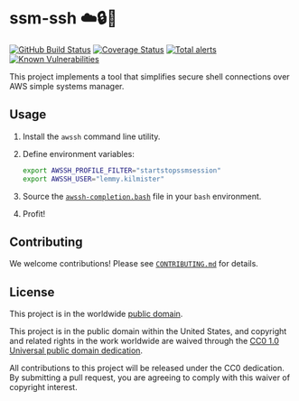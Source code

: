 # ssm-ssh ☁️🔒🐚 #

[![GitHub Build Status](https://github.com/cisagov/ssm-ssh/workflows/build/badge.svg)](https://github.com/cisagov/ssm-ssh/actions)
[![Coverage Status](https://coveralls.io/repos/github/cisagov/ssm-ssh/badge.svg?branch=develop)](https://coveralls.io/github/cisagov/ssm-ssh?branch=develop)
[![Total alerts](https://img.shields.io/lgtm/alerts/g/cisagov/ssm-ssh.svg?logo=lgtm&logoWidth=18)](https://lgtm.com/projects/g/cisagov/ssm-ssh/alerts/)
[![Known Vulnerabilities](https://snyk.io/test/github/cisagov/ssm-ssh/develop/badge.svg)](https://snyk.io/test/github/cisagov/ssm-ssh)

This project implements a tool that simplifies secure shell connections over AWS
simple systems manager.

## Usage ##

<!--TODO: Correctly document -->

1. Install the `awssh` command line utility.

1. Define environment variables:

    ```bash
    export AWSSH_PROFILE_FILTER="startstopssmsession"
    export AWSSH_USER="lemmy.kilmister"
    ```

1. Source the [`awssh-completion.bash`](tools/awssh-completion.bash) file in
   your `bash` environment.

1. Profit!

## Contributing ##

We welcome contributions!  Please see [`CONTRIBUTING.md`](CONTRIBUTING.md) for
details.

## License ##

This project is in the worldwide [public domain](LICENSE).

This project is in the public domain within the United States, and
copyright and related rights in the work worldwide are waived through
the [CC0 1.0 Universal public domain
dedication](https://creativecommons.org/publicdomain/zero/1.0/).

All contributions to this project will be released under the CC0
dedication. By submitting a pull request, you are agreeing to comply
with this waiver of copyright interest.
